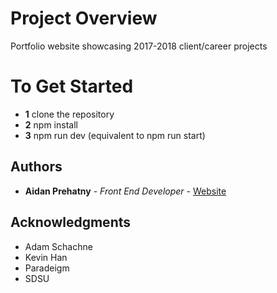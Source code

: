 # Project Overview

Portfolio website showcasing 2017-2018 client/career projects

# To Get Started

* **1** clone the repository
* **2** npm install
* **3** npm run dev (equivalent to npm run start) 

## Authors

* **Aidan Prehatny** - *Front End Developer* - [Website](https://aidanprehatny.com)

## Acknowledgments

* Adam Schachne
* Kevin Han
* Paradeigm
* SDSU
